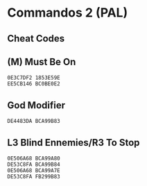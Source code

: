 # Commandos 2 (PAL)

## Cheat Codes

## (M) Must Be On

```
0E3C7DF2 1853E59E
EE5CB146 BC0BE0E2

```

## God Modifier

```
DE4483DA BCA99B83

```

## L3 Blind Ennemies/R3 To Stop

```
0E506A68 BCA99A80
DE53C8FA BCA99B84
0E506A68 BCA99A7E
DE53C8FA FB299B83

```

